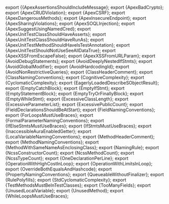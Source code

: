 export {{ApexAssertionsShouldIncludeMessage};
export {ApexBadCrypto};
export {ApexCRUDViolation};
export {ApexCSRF};
export {ApexDangerousMethods};
export {ApexInsecureEndpoint};
export {ApexSharingViolations};
export {ApexSOQLInjection};
export {ApexSuggestUsingNamedCred};
export {ApexUnitTestClassShouldHaveAsserts};
export {ApexUnitTestClassShouldHaveRunAs};
export {ApexUnitTestMethodShouldHaveIsTestAnnotation};
export {ApexUnitTestShouldNotUseSeeAllDataTrue};
export {ApexXSSFromEscapeFalse};
export {ApexXSSFromURLParam};
export {AvoidDebugStatements};
export {AvoidDeeplyNestedIfStmts};
export {AvoidGlobalModifier};
export {AvoidHardcodingId};
export {AvoidNonRestrictiveQueries};
export {ClassHeaderComment};
export {ClassNamingConventions};
export {CognitiveComplexity};
export {CyclomaticComplexity};
export {EagerlyLoadedDescribeSObjectResult};
export {EmptyCatchBlock};
export {EmptyIfStmt};
export {EmptyStatementBlock};
export {EmptyTryOrFinallyBlock};
export {EmptyWhileStmt};
export {ExcessiveClassLength};
export {ExcessiveParameterList};
export {ExcessivePublicCount};
export {FieldDeclarationsShouldBeAtStart};
export {FieldNamingConventions};
export {ForLoopsMustUseBraces};
export {FormalParameterNamingConventions};
export {IfElseStmtsMustUseBraces};
export {IfStmtsMustUseBraces};
export {InaccessibleAuraEnabledGetter};
export {LocalVariableNamingConventions};
export {MethodHeaderComment};
export {MethodNamingConventions};
export {MethodWithSameNameAsEnclosingClass};
export {NamingRule};
export {NcssConstructorCount};
export {NcssMethodCount};
export {NcssTypeCount};
export {OneDeclarationPerLine};
export {OperationWithHighCostInLoop};
export {OperationWithLimitsInLoop};
export {OverrideBothEqualsAndHashcode};
export {PropertyNamingConventions};
export {QueueableWithoutFinalizer};
export {RulePolyfills};
export {StdCyclomaticComplexity};
export {TestMethodsMustBeInTestClasses};
export {TooManyFields};
export {UnusedLocalVariable};
export {UnusedMethod};
export {WhileLoopsMustUseBraces};
